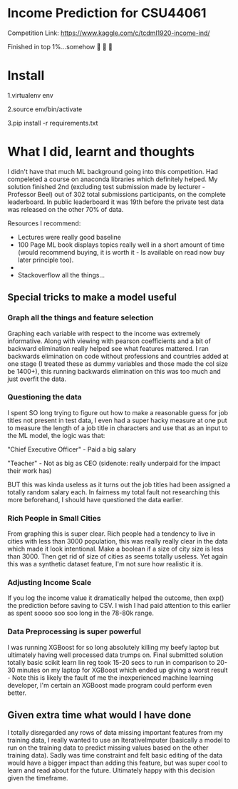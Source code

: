 # Income Prediction for CSU44061 

Competition Link: https://www.kaggle.com/c/tcdml1920-income-ind/

Finished in top 1%...somehow :muscle: :muscle: :muscle:

# Install
1.virtualenv env

2.source env/bin/activate

3.pip install -r requirements.txt


# What I did, learnt and thoughts
I didn't have that much ML background going into this competition. Had compeleted a course on anaconda libraries which definitely helped. My solution finished 2nd (excluding test submission made by lecturer - Professor Beel) out of 302 total submissions participants, on the complete leaderboard. In public leaderboard it was 19th before the private test data was released on the other 70% of data.

Resources I recommend:
- Lectures were really good baseline
- 100 Page ML book displays topics really well in a short amount of time (would recommend buying, it is worth it - Is available on read now buy later principle too).
- 
- Stackoverflow all the things...


## Special tricks to make a model useful
### Graph all the things and feature selection
Graphing each variable with respect to the income was extremely informative. Along with viewing with pearson coefficients and a bit of backward elimination really helped see what features mattered. I ran backwards elimination on code without professions and countries added at one stage (I treated these as dummy variables and those made the col size be 1400+), this running backwards elimination on this was too much and just overfit the data.

### Questioning the data
I spent SO long trying to figure out how to make a reasonable guess for job titles not present in test data, I even had a super hacky measure at one put to measure the length of a job title in characters and use that as an input to the ML model, the logic was that:

"Chief Executive Officer" - Paid a big salary

"Teacher" - Not as big as CEO (sidenote: really underpaid for the impact their work has)


BUT this was kinda useless as it turns out the job titles had been assigned a totally random salary each. In fairness my total fault not researching this more beforehand, I should have questioned the data earlier.

### Rich People in Small Cities
From graphing this is super clear. Rich people had a tendency to live in cities with less than 3000 population, this was really really clear in the data which made it look intentional. Make a boolean if a size of city size is less than 3000. Then get rid of size of cities as seems totally useless. Yet again this was a synthetic dataset feature, I'm not sure how realistic it is.

### Adjusting Income Scale
If you log the income value it dramatically helped the outcome, then exp() the prediction before saving to CSV. I wish I had paid attention to this earlier as spent soooo soo soo long in the 78-80k range.

### Data Preprocessing is super powerful
I was running XGBoost for so long absolutely killing my beefy laptop but ultimately having well processed data trumps on. Final submitted solution totally basic scikit learn lin reg took 15-20 secs to run in comparison to 20-30 minutes on my laptop for XGBoost which ended up giving a worst result - Note this is likely the fault of me the inexperienced machine learning developer, I'm certain an XGBoost made program could perform even better.

## Given extra time what would I have done
I totally disregarded any rows of data missing important features from my training data, I really wanted to use an IterativeImputer (basically a model to run on the training data to predict missing values based on the other training data). Sadly was time constraint and felt basic editing of the data would have a bigger impact than adding this feature, but was super cool to learn and read about for the future. Ultimately happy with this decision given the timeframe.
